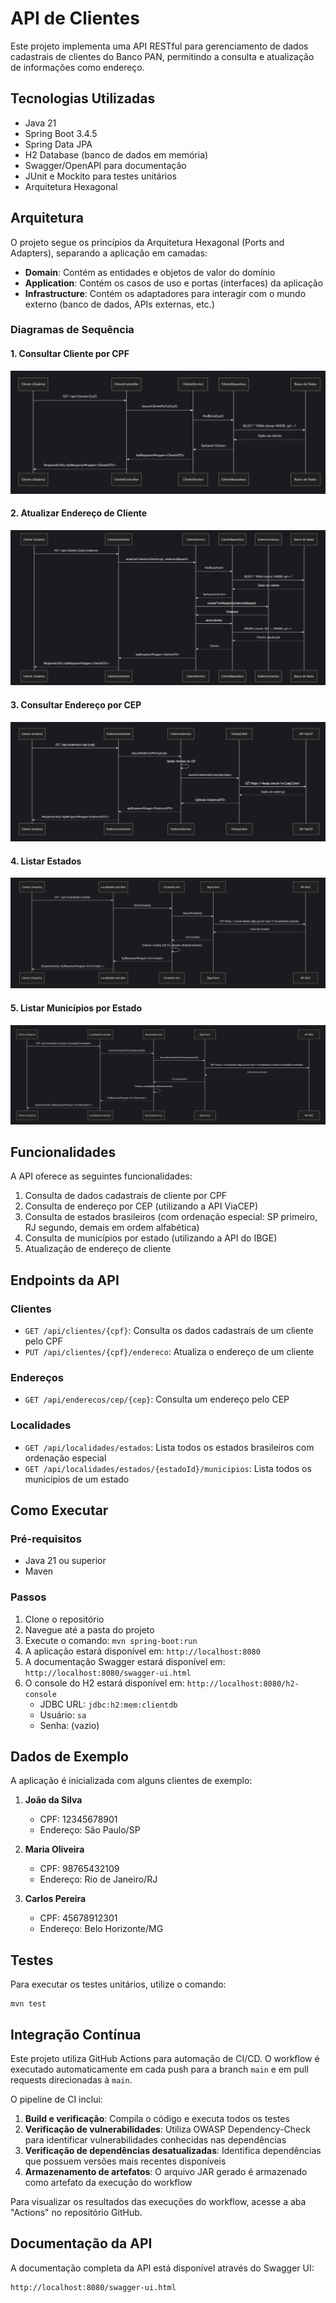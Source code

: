 # API de Clientes

Este projeto implementa uma API RESTful para gerenciamento de dados cadastrais de clientes do Banco PAN, permitindo a consulta e atualização de informações como endereço.

## Tecnologias Utilizadas

- Java 21
- Spring Boot 3.4.5
- Spring Data JPA
- H2 Database (banco de dados em memória)
- Swagger/OpenAPI para documentação
- JUnit e Mockito para testes unitários
- Arquitetura Hexagonal

## Arquitetura

O projeto segue os princípios da Arquitetura Hexagonal (Ports and Adapters), separando a aplicação em camadas:

- **Domain**: Contém as entidades e objetos de valor do domínio
- **Application**: Contém os casos de uso e portas (interfaces) da aplicação
- **Infrastructure**: Contém os adaptadores para interagir com o mundo externo (banco de dados, APIs externas, etc.)

### Diagramas de Sequência

#### 1. Consultar Cliente por CPF

![diagrama-consultar.png](diagrama-consultar.png)


#### 2. Atualizar Endereço de Cliente

![diagrama-put-clientes.png](diagrama-put-clientes.png)

#### 3. Consultar Endereço por CEP

![diagrama-consultar-endereco-cep.png](diagrama-consultar-endereco-cep.png)

#### 4. Listar Estados

![diagrama-listar-estados.png](diagrama-listar-estados.png)

#### 5. Listar Municípios por Estado

![diagrama-listar-municipios-estados.png](diagrama-listar-municipios-estados.png)

## Funcionalidades

A API oferece as seguintes funcionalidades:

1. Consulta de dados cadastrais de cliente por CPF
2. Consulta de endereço por CEP (utilizando a API ViaCEP)
3. Consulta de estados brasileiros (com ordenação especial: SP primeiro, RJ segundo, demais em ordem alfabética)
4. Consulta de municípios por estado (utilizando a API do IBGE)
5. Atualização de endereço de cliente

## Endpoints da API

### Clientes

- `GET /api/clientes/{cpf}`: Consulta os dados cadastrais de um cliente pelo CPF
- `PUT /api/clientes/{cpf}/endereco`: Atualiza o endereço de um cliente

### Endereços

- `GET /api/enderecos/cep/{cep}`: Consulta um endereço pelo CEP

### Localidades

- `GET /api/localidades/estados`: Lista todos os estados brasileiros com ordenação especial
- `GET /api/localidades/estados/{estadoId}/municipios`: Lista todos os municípios de um estado

## Como Executar

### Pré-requisitos

- Java 21 ou superior
- Maven

### Passos

1. Clone o repositório
2. Navegue até a pasta do projeto
3. Execute o comando: `mvn spring-boot:run`
4. A aplicação estará disponível em: `http://localhost:8080`
5. A documentação Swagger estará disponível em: `http://localhost:8080/swagger-ui.html`
6. O console do H2 estará disponível em: `http://localhost:8080/h2-console`
   - JDBC URL: `jdbc:h2:mem:clientdb`
   - Usuário: `sa`
   - Senha: (vazio)

## Dados de Exemplo

A aplicação é inicializada com alguns clientes de exemplo:

1. **João da Silva**
   - CPF: 12345678901
   - Endereço: São Paulo/SP

2. **Maria Oliveira**
   - CPF: 98765432109
   - Endereço: Rio de Janeiro/RJ

3. **Carlos Pereira**
   - CPF: 45678912301
   - Endereço: Belo Horizonte/MG

## Testes

Para executar os testes unitários, utilize o comando:

```
mvn test
```

## Integração Contínua

Este projeto utiliza GitHub Actions para automação de CI/CD. O workflow é executado automaticamente em cada push para a branch `main` e em pull requests direcionadas à `main`.

O pipeline de CI inclui:

1. **Build e verificação**: Compila o código e executa todos os testes
2. **Verificação de vulnerabilidades**: Utiliza OWASP Dependency-Check para identificar vulnerabilidades conhecidas nas dependências
3. **Verificação de dependências desatualizadas**: Identifica dependências que possuem versões mais recentes disponíveis
4. **Armazenamento de artefatos**: O arquivo JAR gerado é armazenado como artefato da execução do workflow

Para visualizar os resultados das execuções do workflow, acesse a aba "Actions" no repositório GitHub.

## Documentação da API

A documentação completa da API está disponível através do Swagger UI:

```
http://localhost:8080/swagger-ui.html
```
